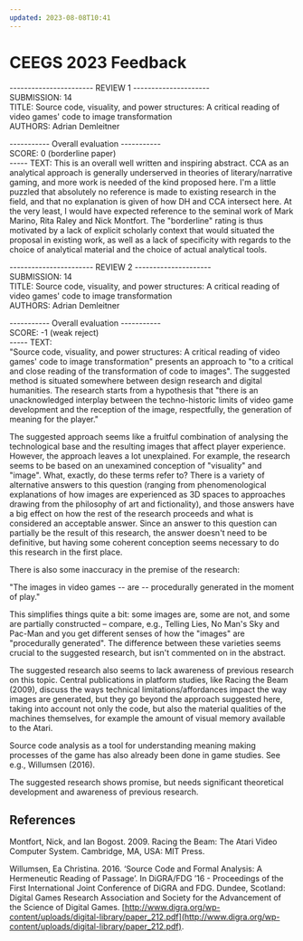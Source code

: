 ```yaml
---
updated: 2023-08-08T10:41
---
```

# CEEGS 2023 Feedback

----------------------- REVIEW 1 ---------------------  
SUBMISSION: 14  
TITLE: Source code, visuality, and power structures: A critical reading of video games' code to image transformation  
AUTHORS: Adrian Demleitner  
  
----------- Overall evaluation -----------  
SCORE: 0 (borderline paper)  
----- TEXT: 
This is an overall well written and inspiring abstract. CCA as an analytical approach is generally underserved in theories of literary/narrative gaming, and more work is needed of the kind proposed here. I'm a little puzzled that absolutely no reference is made to existing research in the field, and that no explanation is given of how DH and CCA intersect here. At the very least, I would have expected reference to the seminal work of Mark Marino, Rita Raley and Nick Montfort. The "borderline" rating is thus motivated by a lack of explicit scholarly context that would situated the proposal in existing work, as well as a lack of specificity with regards to the choice of analytical material and the choice of actual analytical tools.  
  
----------------------- REVIEW 2 ---------------------  
SUBMISSION: 14  
TITLE: Source code, visuality, and power structures: A critical reading of video games' code to image transformation  
AUTHORS: Adrian Demleitner  
  
----------- Overall evaluation -----------  
SCORE: -1 (weak reject)  
----- TEXT:  
"Source code, visuality, and power structures: A critical reading of video games' code to image transformation" presents an approach to "to a critical and close reading of the transformation of code to images". The suggested method is situated somewhere between design research and digital humanities. The research starts from a hypothesis that "there is an unacknowledged interplay between the techno-historic limits of video game development and the reception of the image, respectfully, the generation of meaning for the player."  
  
The suggested approach seems like a fruitful combination of analysing the technological base and the resulting images that affect player experience. However, the approach leaves a lot unexplained. For example, the research seems to be based on an unexamined conception of "visuality" and "image". What, exactly, do these terms refer to? There is a variety of alternative answers to this question (ranging from phenomenological explanations of how images are experienced as 3D spaces to approaches drawing from the philosophy of art and fictionality), and those answers have a big effect on how the rest of the research proceeds and what is considered an acceptable answer. Since an answer to this question can partially be the result of this research, the answer doesn't need to be definitive, but having some coherent conception seems necessary to do this research in the first place.  
  
There is also some inaccuracy in the premise of the research:  
  
"The images in video games -- are -- procedurally generated in the moment of play."  
  
This simplifies things quite a bit: some images are, some are not, and some are partially constructed – compare, e.g., Telling Lies, No Man's Sky and Pac-Man and you get different senses of how the "images" are "procedurally generated". The difference between these varieties seems crucial to the suggested research, but isn't commented on in the abstract.  
  
The suggested research also seems to lack awareness of previous research on this topic. Central publications in platform studies, like Racing the Beam (2009), discuss the ways technical limitations/affordances impact the way images are generated, but they go beyond the approach suggested here, taking into account not only the code, but also the material qualities of the machines themselves, for example the amount of visual memory available to the Atari.  
  
Source code analysis as a tool for understanding meaning making processes of the game has also already been done in game studies. See e.g., Willumsen (2016).  
  
The suggested research shows promise, but needs significant theoretical development and awareness of previous research.  
  
## References  
Montfort, Nick, and Ian Bogost. 2009. Racing the Beam: The Atari Video Computer System. Cambridge, MA, USA: MIT Press.  
  
Willumsen, Ea Christina. 2016. ‘Source Code and Formal Analysis: A Hermeneutic Reading of Passage’. In DiGRA/FDG ’16 - Proceedings of the First International Joint Conference of DiGRA and FDG. Dundee, Scotland: Digital Games Research Association and Society for the Advancement of the Science of Digital Games. [http://www.digra.org/wp-content/uploads/digital-library/paper_212.pdf](http://www.digra.org/wp-content/uploads/digital-library/paper_212.pdf).